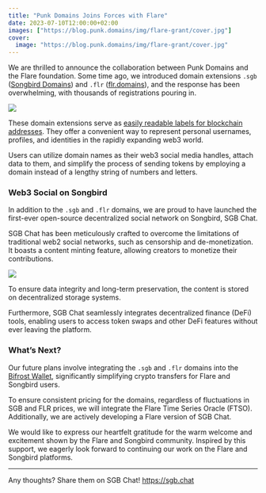 ```yaml
---
title: "Punk Domains Joins Forces with Flare"
date: 2023-07-10T12:00:00+02:00
images: ["https://blog.punk.domains/img/flare-grant/cover.jpg"]
cover:
  image: "https://blog.punk.domains/img/flare-grant/cover.jpg"
---
```


We are thrilled to announce the collaboration between Punk Domains and the Flare foundation. Some time ago, we introduced domain extensions  `.sgb` ([Songbird Domains](https://songbird.domains/)) and `.flr` ([flr.domains](https://flr.domains/)), and the response has been overwhelming, with thousands of registrations pouring in.

![](/img/flare-grant/songbird-domains.png)

These domain extensions serve as [easily readable labels for blockchain addresses](/posts/traditional-vs-web3-domains/). They offer a convenient way to represent personal usernames, profiles, and identities in the rapidly expanding web3 world. 

Users can utilize domain names as their web3 social media handles, attach data to them, and simplify the process of sending tokens by employing a domain instead of a lengthy string of numbers and letters.

### Web3 Social on Songbird

In addition to the `.sgb` and `.flr` domains, we are proud to have launched the first-ever open-source decentralized social network on Songbird, SGB Chat. 

SGB Chat has been meticulously crafted to overcome the limitations of traditional web2 social networks, such as censorship and de-monetization. It boasts a content minting feature, allowing creators to monetize their contributions.

![](/img/flare-grant/sgb-chat.png)

To ensure data integrity and long-term preservation, the content is stored on decentralized storage systems. 

Furthermore, SGB Chat seamlessly integrates decentralized finance (DeFi) tools, enabling users to access token swaps and other DeFi features without ever leaving the platform.

### What’s Next?

Our future plans involve integrating the `.sgb` and `.flr` domains into the [Bifrost Wallet](https://bifrostwallet.com/), significantly simplifying crypto transfers for Flare and Songbird users. 

To ensure consistent pricing for the domains, regardless of fluctuations in SGB and FLR prices, we will integrate the Flare Time Series Oracle (FTSO). Additionally, we are actively developing a Flare version of SGB Chat.

We would like to express our heartfelt gratitude for the warm welcome and excitement shown by the Flare and Songbird community. Inspired by this support, we eagerly look forward to continuing our work on the Flare and Songbird platforms.

---

Any thoughts? Share them on SGB Chat! https://sgb.chat
